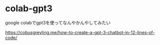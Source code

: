 # colab-gpt3
google colabでgpt3を使ってなんやかんやしてみたい


https://cobusgreyling.me/how-to-create-a-gpt-3-chatbot-in-12-lines-of-code/
